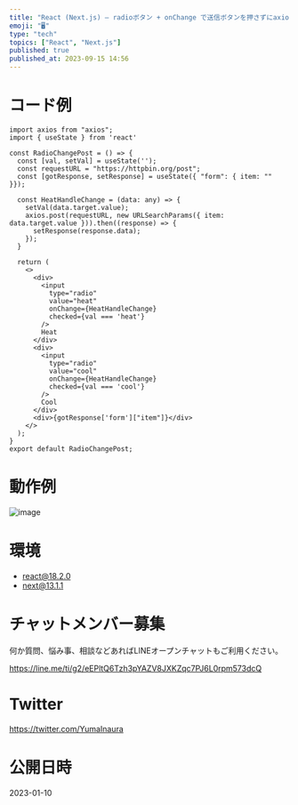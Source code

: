 ```yaml
---
title: "React (Next.js) – radioボタン + onChange で送信ボタンを押さずにaxiosリクエストする"
emoji: "🖥"
type: "tech"
topics: ["React", "Next.js"]
published: true
published_at: 2023-09-15 14:56
---
```


# コード例

```tsx
import axios from "axios";
import { useState } from 'react'

const RadioChangePost = () => {
  const [val, setVal] = useState('');
  const requestURL = "https://httpbin.org/post";
  const [gotResponse, setResponse] = useState({ "form": { item: "" }});

  const HeatHandleChange = (data: any) => {
    setVal(data.target.value);
    axios.post(requestURL, new URLSearchParams({ item: data.target.value })).then((response) => {
      setResponse(response.data);
    });
  }

  return (
    <>
      <div>
        <input
          type="radio"
          value="heat"
          onChange={HeatHandleChange}
          checked={val === 'heat'}
        />
        Heat
      </div>
      <div>
        <input
          type="radio"
          value="cool"
          onChange={HeatHandleChange}
          checked={val === 'cool'}
        />
        Cool
      </div>
      <div>{gotResponse['form']["item"]}</div>
    </>
  );
}
export default RadioChangePost;
```

# 動作例

![image](https://user-images.githubusercontent.com/13635059/211513395-599b1421-f006-4145-a4a0-d9dd0ee9a150.png)

# 環境


- react@18.2.0
- next@13.1.1


# チャットメンバー募集


何か質問、悩み事、相談などあればLINEオープンチャットもご利用ください。

https://line.me/ti/g2/eEPltQ6Tzh3pYAZV8JXKZqc7PJ6L0rpm573dcQ


# Twitter

https://twitter.com/YumaInaura


# 公開日時

2023-01-10
